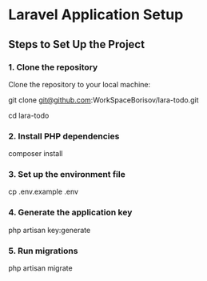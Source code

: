# Laravel Application Setup

## Steps to Set Up the Project

### 1. Clone the repository

Clone the repository to your local machine:

git clone git@github.com:WorkSpaceBorisov/lara-todo.git

cd lara-todo

### 2. Install PHP dependencies

composer install

### 3. Set up the environment file

cp .env.example .env

### 4. Generate the application key

php artisan key:generate

### 5. Run migrations

php artisan migrate
